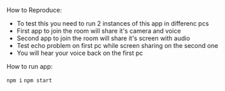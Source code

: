 How to Reproduce:

- To test this you need to run 2 instances of this app in differenc pcs
- First app to join the room will share it's camera and voice
- Second app to join the room will share it's screen with audio
- Test echo problem on first pc while screen sharing on the second one
- You will hear your voice back on the first pc

How to run app:

`npm i`
`npm start`
